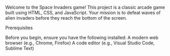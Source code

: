 Welcome to the Space Invaders game! This project is a classic arcade game built using HTML, CSS, and JavaScript. Your mission is to defeat waves of alien invaders before they reach the bottom of the screen.

Prerequisites

Before you begin, ensure you have the following installed:
A modern web browser (e.g., Chrome, Firefox)
A code editor (e.g., Visual Studio Code, Sublime Text)